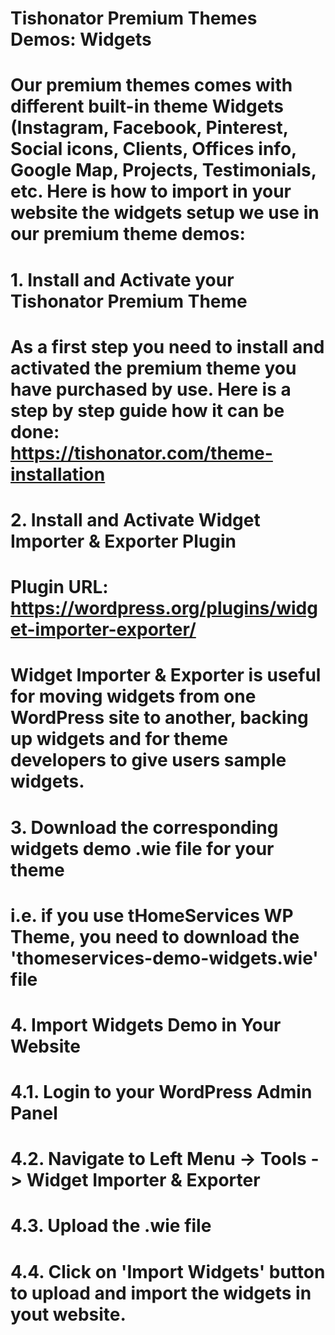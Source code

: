 # Tishonator Premium Themes Demos: Widgets
#
# Our premium themes comes with different built-in theme Widgets (Instagram, Facebook, Pinterest, Social icons, Clients, Offices info, Google Map, Projects, Testimonials, etc. Here is how to import in your website the widgets setup we use in our premium theme demos:
#
#
# 1. Install and Activate your Tishonator Premium Theme
#
# As a first step you need to install and activated the premium theme you have purchased by use. Here is a step by step guide how it can be done: https://tishonator.com/theme-installation
#
#
# 2. Install and Activate Widget Importer & Exporter Plugin
#
# Plugin URL: https://wordpress.org/plugins/widget-importer-exporter/
#
# Widget Importer & Exporter is useful for moving widgets from one WordPress site to another, backing up widgets and for theme developers to give users sample widgets.
#
#
# 3. Download the corresponding widgets demo .wie file for your theme
#
# i.e. if you use tHomeServices WP Theme, you need to download the 'thomeservices-demo-widgets.wie' file
#
#
# 4. Import Widgets Demo in Your Website
#
# 4.1. Login to your WordPress Admin Panel
#
# 4.2. Navigate to Left Menu -> Tools -> Widget Importer & Exporter
#
# 4.3. Upload the .wie file
#
# 4.4. Click on 'Import Widgets' button to upload and import the widgets in yout website.
